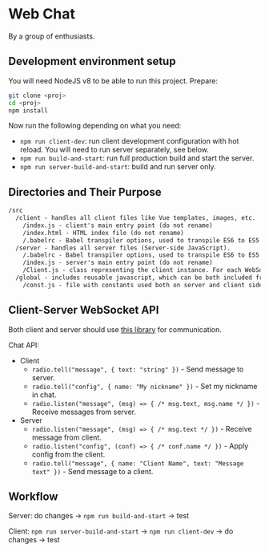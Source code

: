 # Web Chat

By a group of enthusiasts.

Development environment setup
-----------------------------

You will need NodeJS v8 to be able to run this project. Prepare:

``` bash
git clone <proj>
cd <proj>
npm install
```

Now run the following depending on what you need:

+ `npm run client-dev`: run client development configuration with hot reload. You will need to run server separately, see below.
+ `npm run build-and-start`: run full production build and start the server.
+ `npm run server-build-and-start`: build and run server only.

Directories and Their Purpose
-----------------------------

```txt
/src
  /client - handles all client files like Vue templates, images, etc.
    /index.js - client's main entry point (do not rename)
    /index.html - HTML index file (do not rename)
    /.babelrc - Babel transpiler options, used to transpile ES6 to ES5
  /server - handles all server files (Server-side JavaScript).
    /.babelrc - Babel transpiler options, used to transpile ES6 to ES5
    /index.js - server's main entry point (do not rename)
    /Client.js - class representing the client instance. For each WebSocket connection one Client instance is created.
  /global - includes reusable javascript, which can be both included from server or client.
    /const.js - file with constants used both on server and client sides
```

Client-Server WebSocket API
---------------------------

Both client and server should use [this library](https://www.npmjs.com/package/ws-radio) for 
communication.

Chat API: 

+ Client
   + `radio.tell("message", { text: "string" })` - Send message to server.
   + `radio.tell("config", { name: "My nickname" })` - Set my nickname in chat.
   + `radio.listen("message", (msg) => { /* msg.text, msg.name */ })` - Receive messages from server.
+ Server
   + `radio.listen("message", (msg) => { /* msg.text */ })` - Receive message from client. 
   + `radio.listen("config", (conf) => { /* conf.name */ })` - Apply config from the client.
   + `radio.tell("message", { name: "Client Name", text: "Message text" })` - Send message to a client.

Workflow
--------

Server: do changes -> `npm run build-and-start` -> test

Client: `npm run server-build-and-start` -> `npm run client-dev` -> do changes -> test 